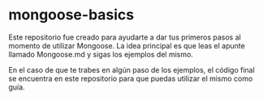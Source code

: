 # mongoose-basics

Este repositorio fue creado para ayudarte a dar tus primeros pasos al momento de utilizar Mongoose. La idea principal es que leas el apunte llamado Mongoose.md y sigas los ejemplos del mismo.

En el caso de que te trabes en algún paso de los ejemplos, el código final se encuentra en este repositorio para que puedas utilizar el mismo como guía.
